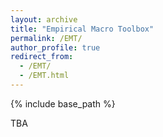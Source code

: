 ```yaml
---
layout: archive
title: "Empirical Macro Toolbox"
permalink: /EMT/
author_profile: true
redirect_from: 
  - /EMT/
  - /EMT.html
---
```


{% include base_path %}

TBA
